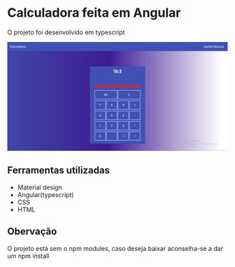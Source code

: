 # Calculadora feita em Angular

O projeto foi desenvolvido em typescript

<img src="calculadora_angular.PNG" alt="ERRO" />

## Ferramentas utilizadas

*  Material design
*  Angular(typescript)
*  CSS
*  HTML

## Obervação

O projeto está sem o npm modules, caso deseja baixar aconselha-se a dar um npm install

